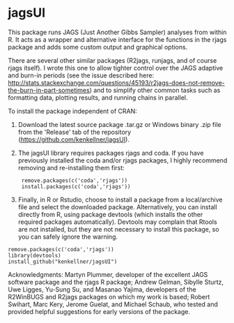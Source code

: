 jagsUI
==========

This package runs JAGS (Just Another Gibbs Sampler) analyses from within R. It acts as a wrapper and alternative interface for the functions in the rjags package and adds some custom output and graphical options. 

There are several other similar packages (R2jags, runjags, and of course rjags itself). I wrote this one to allow tighter control over the JAGS adaptive and burn-in periods (see the issue described here: http://stats.stackexchange.com/questions/45193/r2jags-does-not-remove-the-burn-in-part-sometimes) and to simplify other common tasks such as formatting data, plotting results, and running chains in parallel.

To install the package independent of CRAN:

1. Download the latest source package .tar.gz or Windows binary .zip file from the 'Release' tab of the repository (https://github.com/kenkellner/jagsUI). 
2. The jagsUI library requires packages rjags and coda. If you have previously installed the coda and/or rjags packages, I highly recommend removing and re-installing them first:

        remove.packages(c('coda','rjags'))
        install.packages(c('coda','rjags'))
3. Finally, in R or Rstudio, choose to install a package from a local/archive file and select the downloaded package.
Alternatively, you can install directly from R, using package devtools (which installs the other required packages automatically). Devtools may complain that Rtools are not installed, but they are not necessary to install this package, so you can safely ignore the warning.
```
remove.packages(c('coda','rjags'))
library(devtools)
install_github("kenkellner/jagsUI")
```
Acknowledgments: Martyn Plummer, developer of the excellent JAGS software package and the rjags R package;  Andrew Gelman, Sibylle Sturtz, Uwe Ligges, Yu-Sung Su, and Masanao Yajima, developers of the R2WinBUGS and R2jags packages on which my work is based; Robert Swihart, Marc Kery, Jerome Guelat, and Michael Schaub, who tested and provided helpful suggestions for early versions of the package.

